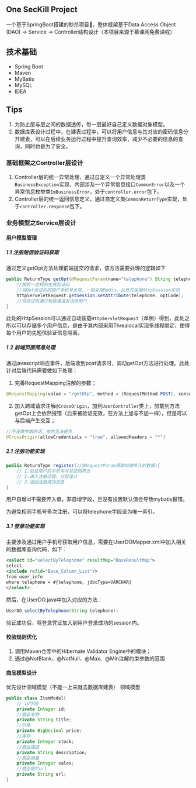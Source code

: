 ## One SecKill Project

一个基于SpringBoot搭建的秒杀项目:rocket:，整体框架基于Data Access Object (DAO) -> Service -> Controller结构设计（本项目来源于慕课网免费课程）

## 技术基础

- Spring Boot
- Maven
- MyBatis
- MySQL
- IDEA

## Tips
1. 为防止层与层之间的数据透传，每一层最好自己定义数据对象模型。
2. 数据库表设计过程中，在建表过程中，可以将用户信息与其对应的密码信息分开建表，可以在后续业务运行过程中提升查询效率，减少不必要的信息的查询，同时也是为了安全。


### 基础框架之Controller层设计

1. Controller层的统一异常处理，通过自定义一个异常处理类`BusinessException`实现，内部涉及一个异常信息接口`CommonError`以及一个异常信息枚举类`EmBusinessError`，处于`controller.error`包下。
2. Controller层的统一返回信息定义，通过自定义类`CommonReturnType`实现，处于`controller.response`包下。

### 业务模型之Service层设计

#### 用户模型管理
##### 1.1 注册短信验证码获取
通过定义getOpt方法处理前端提交的请求，该方法需要处理的逻辑如下

```java
public ReturnType getOpt(@RequestParam(name="telephone") String telephone){
	//按照一定规则生成验证码
	//将Opt验证码同用户手机号关联，一般采用Redis，此处先采用HttpSession实现
	httpServeletRequest.getSession.setAttribute(telephone, optCode);
	//将验证码通过短信通道发送给用户
}
```

此处的HttpSession可以通过自动装载`HttpServletRequest`（单例）得到，此处之所以可以存储多个用户信息，是由于其内部采用Threalocal实现多线程绑定，使得每个用户的先短信验证信息隔离。
##### 1.2 前端页面简易处理
通过javascript响应事件，后端收到post请求时，调动getOpt方法进行处理。此处针对后端代码需要做如下处理：
1. 完善RequestMapping注解的参数；
```java
@RequestMapping(value = "/getOtp", method = {RequestMethod.POST}, consumes = {CONTENT_TYPE_FORMED})
```
2. 加入跨域请求注解`@CrossOrigin`，加到`UserController`类上，加载到方法getOpt上会依然报错（后来被验证无效，在方法上加与不加一样），但是可以与后端产生交互；
```java
//不设置参数的话，依然无法避免
@CrossOrigin(allowCredentials = "true", allowedHeaders = "*")
```
##### 2.1 注册功能实现
```java
public ReturnType register(//@RequestParam获取前端传入的数据){
	// 1.验证用户的手机号与验证码符合
	// 2.进入注册流程，分层设计
	// 3.返回注册成功信息
}
```
用户自增id不需要传入值，非自增字段，且没有设置默认值会导致mybatis报错。

为避免相同手机号多次注册，可以将telephone字段设为唯一索引。

##### 3.1 登录功能实现
主要涉及通过用户手机号获取用户信息，需要在UserDOMapper.xml中加入相关的数据库查询代码，如下：
```xml
<select id="selectByTelephone" resultMap="BaseResultMap">
select
<include refid="Base_Column_List"/>
from user_info
where telephone = #{telephone, jdbcType=VARCHAR}
</select>
```
然后，在UserDO.java中加入对应的方法：
```java
UserDO selectByTelephone(String telephone);
```
验证成功后，将登录凭证加入到用户登录成功的session内。
#### 校验规则优化
1. 调用Maven仓库中的Hibernate Validator Engine中的模块；
2. 通过@NotBlank、@NotNull、@Max、@Min注解约束参数的范围

#### 商品模型设计
优先设计领域模型（不能一上来就去数据库建表）
领域模型
```java
public class ItemModel{
	// id字段
	private Integer id;
	//商品名称
	private String title;
	//价格
	private BigDecimal price;
	//库存
	private Integer stock;
	//商品描述
	private String description;
	//商品销量
	private Integer sales;
	//商品图片url
	private String url;
}
```
